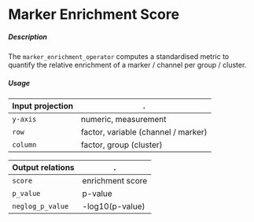 # Marker Enrichment Score

##### Description

The `marker_enrichment_operator` computes a standardised metric to quantify
the relative enrichment of a marker / channel per group / cluster.

##### Usage

Input projection|.
---|---
`y-axis`        | numeric, measurement
`row`           | factor, variable (channel / marker)
`column`        | factor, group (cluster) 

Output relations|.
---|---
`score`        | enrichment score
`p_value`        | p-value
`neglog_p_value`        | -log10(p-value)

